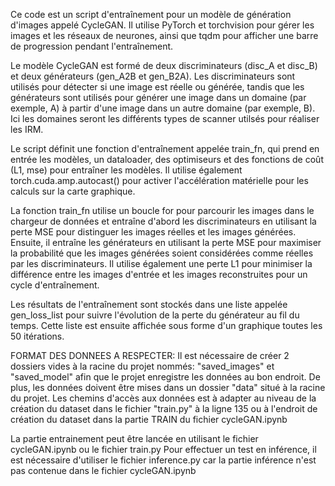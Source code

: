 Ce code est un script d'entraînement pour un modèle de génération d'images appelé CycleGAN. Il utilise PyTorch et torchvision pour gérer les images et les réseaux de neurones, ainsi que tqdm pour afficher une barre de progression pendant l'entraînement.

Le modèle CycleGAN est formé de deux discriminateurs (disc_A et disc_B) et deux générateurs (gen_A2B et gen_B2A). Les discriminateurs sont utilisés pour détecter si une image est réelle ou générée, tandis que les générateurs sont utilisés pour générer une image dans un domaine (par exemple, A) à partir d'une image dans un autre domaine (par exemple, B). Ici les domaines seront les différents types de scanner utilsés pour réaliser les IRM.

Le script définit une fonction d'entraînement appelée train_fn, qui prend en entrée les modèles, un dataloader, des optimiseurs et des fonctions de coût (L1, mse) pour entraîner les modèles. Il utilise également torch.cuda.amp.autocast() pour activer l'accélération matérielle pour les calculs sur la carte graphique.

La fonction train_fn utilise un boucle for pour parcourir les images dans le chargeur de données et entraîne d'abord les discriminateurs en utilisant la perte MSE pour distinguer les images réelles et les images générées. Ensuite, il entraîne les générateurs en utilisant la perte MSE pour maximiser la probabilité que les images générées soient considérées comme réelles par les discriminateurs. Il utilise également une perte L1 pour minimiser la différence entre les images d'entrée et les images reconstruites pour un cycle d'entraînement.

Les résultats de l'entraînement sont stockés dans une liste appelée gen_loss_list pour suivre l'évolution de la perte du générateur au fil du temps. Cette liste est ensuite affichée sous forme d'un graphique toutes les 50 itérations.

FORMAT DES DONNEES A RESPECTER:
Il est nécessaire de créer 2 dossiers vides à la racine du projet nommés: "saved_images" et "saved_model" afin que le projet enregistre les données au bon endroit. 
De plus, les données doivent être mises dans un dossier "data" situé à la racine du projet. Les chemins d'accès aux données est à adapter au niveau de la création du dataset dans le fichier "train.py" à la ligne 135 ou à l'endroit de création du dataset dans la partie TRAIN du fichier cycleGAN.ipynb

La partie entrainement peut être lancée en utilisant le fichier cycleGAN.ipynb ou le fichier train.py
Pour effectuer un test en inférence, il est nécessaire d'utiliser le fichier inference.py car la partie inférence n'est pas contenue dans le fichier cycleGAN.ipynb
